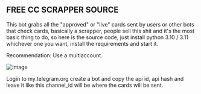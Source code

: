 ## FREE CC SCRAPPER SOURCE

This bot grabs all the "approved" or "live" cards sent by users or other bots that check cards, basically a scrapper,
people sell this shit and it's the most basic thing to do, so here is the source code, just install python 3.10 / 3.11 whichever one you want, 
install the requirements and start it.

Recommendation: Use a multiaccount.

![image](https://github.com/Lawxsz/cc-scrapper/assets/116668706/22d60019-1755-4d64-8115-5fe4019a5ad3)

Login to my.telegram.org create a bot and copy the api id, api hash and leave it like this
channel_id will be where the cards will be sent.
